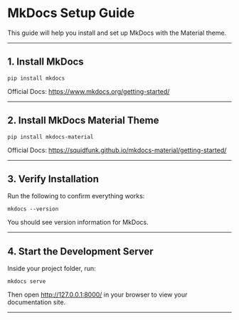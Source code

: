 # MkDocs Setup Guide

This guide will help you install and set up MkDocs with the Material theme.

---

## 1. Install MkDocs

    pip install mkdocs

Official Docs: https://www.mkdocs.org/getting-started/

---

## 2. Install MkDocs Material Theme

    pip install mkdocs-material

Official Docs: https://squidfunk.github.io/mkdocs-material/getting-started/

---

## 3. Verify Installation
Run the following to confirm everything works:

    mkdocs --version

You should see version information for MkDocs.

---

## 4. Start the Development Server
Inside your project folder, run:

    mkdocs serve

Then open http://127.0.0.1:8000/ in your browser to view your documentation site.

---
